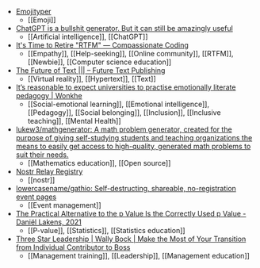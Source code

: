 - [Emojityper](https://emojityper.com/)
	- [[Emoji]]
- [ChatGPT is a bullshit generator. But it can still be amazingly useful](https://aisnakeoil.substack.com/p/chatgpt-is-a-bullshit-generator-but)
	- [[Artificial intelligence]], [[ChatGPT]]
- [It's Time to Retire "RTFM" — Compassionate Coding](https://compassionatecoding.com/blog/2019/4/17/its-time-to-retire-rtfm)
	- [[Empathy]], [[Help-seeking]], [[Online community]], [[RTFM]], [[Newbie]], [[Computer science education]]
- [The Future of Text ||| – Future Text Publishing](https://futuretextpublishing.com/the-future-of-text-3/)
	- [[Virtual reality]], [[Hypertext]], [[Text]]
- [It’s reasonable to expect universities to practise emotionally literate pedagogy | Wonkhe](https://wonkhe.com/blogs/its-reasonable-to-expect-universities-to-practise-emotionally-literate-pedagogy/?utm_content=buffer0964c&utm_medium=social&utm_source=twitter.com&utm_campaign=buffer)
	- [[Social-emotional learning]], [[Emotional intelligence]], [[Pedagogy]], [[Social belonging]], [[Inclusion]], [[Inclusive teaching]], [[Mental Health]]
- [lukew3/mathgenerator: A math problem generator, created for the purpose of giving self-studying students and teaching organizations the means to easily get access to high-quality, generated math problems to suit their needs.](https://github.com/lukew3/mathgenerator)
	- [[Mathematics education]], [[Open source]]
- [Nostr Relay Registry](https://nostr-registry.netlify.app/)
	- [[nostr]]
- [lowercasename/gathio: Self-destructing, shareable, no-registration event pages](https://github.com/lowercasename/gathio)
	- [[Event management]]
- [The Practical Alternative to the p Value Is the Correctly Used p Value - Daniël Lakens, 2021](https://journals.sagepub.com/doi/10.1177/1745691620958012)
	- [[P-value]], [[Statistics]], [[Statistics education]]
- [Three Star Leadership | Wally Bock | Make the Most of Your Transition from Individual Contributor to Boss](https://www.threestarleadership.com/about-three-star-leadership/make-the-most-of-your-transition-from-individual-contributor-to-boss)
	- [[Management training]], [[Leadership]], [[Management education]]